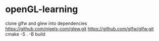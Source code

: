 # openGL-learning
clone glfw and glew into dependencies  
https://github.com/nigels-com/glew.git
https://github.com/glfw/glfw.git  
cmake -S . -B build  
